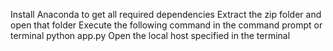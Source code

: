 Install Anaconda to get all required dependencies
Extract the zip folder and open that folder
Execute the following command in the command prompt or terminal
python app.py
Open the local host specified in the terminal
